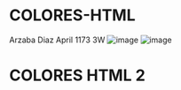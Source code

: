 # COLORES-HTML
Arzaba Diaz April 1173 3W
![image](https://github.com/user-attachments/assets/13d68bd1-93f1-4458-895c-11ee09b666a7)
![image](https://github.com/user-attachments/assets/222ba968-09ee-4a72-8441-35b5a4bc7fd2)
# COLORES HTML 2

